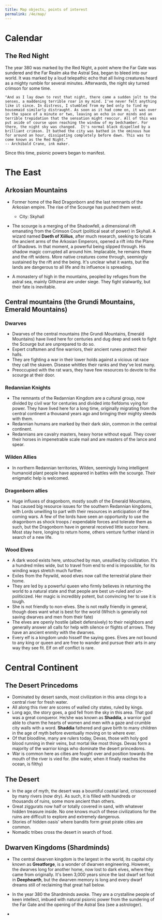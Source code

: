 ```yaml
---
title: Map objects, points of interest
permalink: /4e/map/
---
```

# Calendar

## The Red Night

The year 380 was marked by the Red Night, a point where the Far Gate was sundered and the Far Realm aka the Astral Sea, began to bleed into our world. It was marked by a loud telepathic echo that all living creatures heard as a mighty rumble for several minutes. Afterwards, the night sky turned crimson for some time. 

    "And as I lay down to rest that night, there came a sudden jolt to the senses, a maddening terrible roar in my mind. I've never felt anything like it since. In distress, I stumbled from my bed only to find my housemaid similarly distraught. As soon as it had come on, it was over in the space of a minute or two, leaving an echo in our minds and an terrible trepidation that the sensation might reoccur. All of this was put aside of course upon reaching the window of my bedchamber. For there, the night sky was changed.  It's normal black dispelled by a brilliant crimson. It bathed the city was bathed in the ominous hue for around an hour, dissipating completely before dawn. This was to come known as the Red Night."
    -- Archibald Crane, ink maker.

Since this time, psionic powers began to manifest.

# The East

## Arkosian Mountains

* Former home of the Red Dragonborn and the last remnants of the Arkosian empire. The rise of the Scourge has pushed them west.   
  * City: Skyhall

* The scourge is a merging of the Shadowfell, a dimensional rift emanating from the Crimson Court (political seat of power) in Skyhall. A wizard named **Daeth of  Xiilius**, after much research, seeking to locate the ancient arms of the Arkosian Emperors, opened a rift into the Plane of Shadows. In that moment, a powerful being slipped through. His shadow magic corrupted all around him. Implacable, he remains there and the rift widens. More native creatures come through, seemingly sustained by the rift and the being. It's unclear what it wants, but the lands are dangerous to all life and its influence is spreading. 

* A monastery of high in the mountains, peopled by refuges from the astral sea, mainly Githzerai are under siege. They fight stalwartly, but their fate is inevitable. 

## Central mountains (the Grundi Mountains, Emerald Mountains) 

### Dwarves
* Dwarves of the central mountains (the Grundi Mountains, Emerald Mountains) have lived here for centuries and dug deep and seek to fight the Scourge but are unprepared to do so.   
* Expert craftsmen and fine warriors, their ancient runes protect their halls.  
* They are fighting a war in their lower holds against a vicious rat race they call the skaven. Disease whittles their ranks and they've lost many.
* Preoccupied with the rat wars, they have few resources to devote to the scourge at their door.

### Redannian Knights

* The remnants of the Redannian Kingdom are a cultural group, now divided by civil war for centuries and divided into fiefdoms vying for power. They have lived here for a long time, originally migrating from the central continent a thousand years ago and bringing their mighty steeds with them.
* Redannian humans are marked by their dark skin, common in the central continent.  
* Redannians are cavalry masters, heavy horse without equal. They cover their horses in impenetrable scale mail and are masters of the lance and spear.

### Wilden Allies
* In northern Redannian territories, Wilden, seemingly living intelligent humanoid plant people have appeared in battles with the scourge. Their enigmatic help is welcomed.

### Dragonborn allies
* Huge influxes of dragonborn, mostly south of the Emerald Mountains, has caused big resource issues for the southern Redannian kingdoms, with Lords unwilling to part with their resources in anticipation of the coming wars. A few of the lords have seen an opportunity to use the dragonborn as shock troops / expendable forces and tolerate them as such, but the Dragonborn have in general received little succor here. Most stay here, longing to return home, others venture further inland in search of a new life.

### Wood Elves
* A dark wood exists here, untouched by man, unsullied by civilization. It's a hundred miles wide, but to travel from end to end is impossible, for its winding ways stretch much further. 
* Exiles from the Feywild, wood elves now call the terrestrial plane their home. 
* They are led by a powerful queen who firmly believes in returning the world to a natural state and that people are best un-ruled and un-politicized. Her magic is incredibly potent, but convincing her to use it is tough. 
* She is not friendly to non-elves. She is not really friendly in general, though does want what is best for the world (Which is generally not saving dwarves and men from their fate)
* The elves are openly hostile (albeit defensively) to their neighbors and generally answer all calls for help with silence or flights of arrows. They have an ancient enmity with the dwarves.
* Every elf is a kingdom undo hisself the saying goes. Elves are not bound to any king or queen and are free to wander and pursue their arts in any way they see fit. Elf on elf conflict is rare.

# Central Continent

## The Desert Princedoms
* Dominated by desert sands, most civilization in this area clings to a central river for fresh water. 
* All along this river are scores of walled city states, ruled by kings.  
* Long ago, the story goes, a god fell from the sky in this area. That god was a great conqueror. He/she was known as **Shaddia**, a warrior god able to charm the hearts of women and men with a gaze and crumble city walls with a word. **Shaddia** fathered and gave birth to many children in the age of myth before eventually moving on to where ever.
* Of that bloodline, many are rulers today, Devas, those with holy god blood running in their veins, but mortal like most things. Devas form a majority of the warrior kings who dominate the desert princedoms.
* War is common here as cities are fought over and position towards the mouth of the river is vied for. (the water, when it finally reaches the ocean, is filthy)

## The Desert
* In the age of myth, the desert was a bountiful coastal land, crisscrossed by many rivers (now dry). As such, it is filled with hundreds or thousands of ruins, some more ancient than others. 
* Great ziggurats now half or totally covered in sand, with whatever hidden treasure inside. No one knows much of these civilizations for the ruins are difficult to explore and extremely dangerous.
* Stories of hidden oasis' where bandits form great pirate cities are common.
* Nomadic tribes cross the desert in search of food.

## Dwarven Kingdoms (Shardminds)

* The central dwarven kingdom is the largest in the world, its capital city known as **Greatforge**, is a wonder of dwarven engineering. However, the dwarves long for another home, now lost to dark elves, where they came from originally. It's been 3,000 years since the last dwarf set foot in **Deephearth**, but the dwarven memory is long and every dwarf dreams still of reclaiming that great hall below.

* In the year 380 the Shardminds awoke. They are a crystalline people of keen intellect, imbued with natural psionic power from the sundering of the Far Gate and the opening of the Astral Sea (see a astrologer). 

* 



